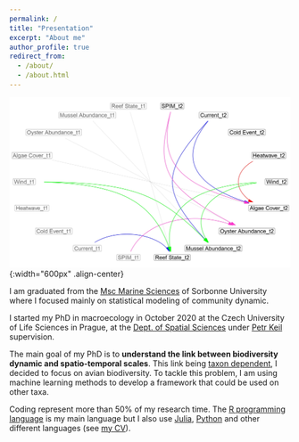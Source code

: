 ```yaml
---
permalink: /
title: "Presentation"
excerpt: "About me"
author_profile: true
redirect_from: 
  - /about/
  - /about.html
---
```


![](/images/dbn.jpg){:width="600px" .align-center}

I am graduated from the [Msc Marine Sciences](http://sciencesdelamer.sorbonne-universite.fr/) of Sorbonne University where I focused mainly on statistical modeling of community dynamic. 

I started my PhD in macroecology in October 2020 at the Czech University of Life Sciences in Prague, at the [Dept. of Spatial Sciences](https://www.fzp.czu.cz/en/r-9407-departments/r-9471-departments/r-9649-department-of-spatial-sciences) under [Petr Keil](https://petrkeil.github.io/website/) supervision.

The main goal of my PhD is to **understand the link between biodiversity dynamic and spatio-temporal scales**. This link being [taxon dependent](https://onlinelibrary.wiley.com/doi/full/10.1111/oik.05968), I decided to focus on avian biodiversity. To tackle this problem, I am using machine learning methods to develop a framework that could be used on other taxa. 

Coding represent more than 50% of my research time. The [R programming language](https://www.r-project.org/) is my main language but I also use [Julia](https://julialang.org/), [Python](https://www.python.org/) and other different languages (see [my CV](https://frslry.github.io/cv/)).  
